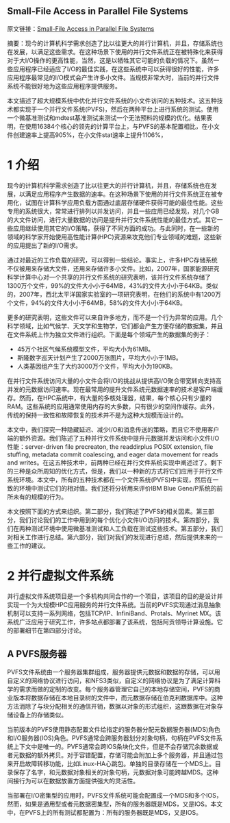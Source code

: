 ## Small-File Access in Parallel File Systems

原文链接：[Small-File Access in Parallel File Systems](http://ieeexplore.ieee.org/stamp/stamp.jsp?tp=&arnumber=5161029)

摘要：现今的计算机科学需求创造了比以往更大的并行计算机，并且，存储系统也在发展，以满足这些需求。在这种场景下使用的并行文件系统正在被特殊化来获得对于大I/O操作的更高性能，当然，这是以牺牲其它可能的负载的情况下。虽然一些应用程序已经适应了I/O的最佳实践，在这些系统中可以获得很好的性能，许多应用程序最常见的I/O模式会产生许多小文件。当规模非常大时，当前的并行文件系统不能很好地为这些应用程序提供服务。

本文描述了超大规模系统中优化并行文件系统的小文件访问的五种技术。这五种技术都实现于一个并行文件系统(PVFS)，然后在两种平台上进行系统的测试。使用一个微基准测试和mdtest基准测试来测试一个无法预料的规模的优化。结果表明，在使用16384个核心的领先的计算平台上，与PVFS的基本配置相比，在小文件创建速率上提高905%，在小文件stat速率上提升1106%，

# 1 介绍

现今的计算机科学需求创造了比以往更大的并行计算机，并且，存储系统也在发展，以满足应用程序产生数据的速率。在这种场景下使用的并行文件系统正在被专用化，试图在计算科学应用负载方面通过底层存储硬件获得可能的最佳性能。这些专用的系统很大，常常进行排列以并发访问，并且一些应用已经发现，对几个GB的大文件访问，进行大量数据的访问是提升并行文件系统性能的最佳方式。其它一些应用继续使用其它的I/O策略，获得了不同方面的成功。与此同时，在一些新的领域的科学家开始使用高性能计算(HPC)资源来攻克他们专业领域的难题，这些新的应用提出了新的I/O需求。

通过对最近的工作负载的研究，可以得到一些结论。事实上，许多HPC存储系统不仅被用来存储大文件，还用来存储许多小文件。比如，2007年，国家能源研究科学计算中心对一个共享的并行文件系统的研究表明，该并行文件系统存储了1300万个文件，99%的文件大小小于64MB，43%的文件大小小于64KB。类似的，2007年，西北太平洋国家实验室的一项研究表明，在他们的系统中有1200万个文件，94%的文件大小小于64MB，58%的文件大小小于64KB。

更多的研究表明，这些文件可以来自许多地方，而不是一个行为异常的应用。几个科学领域，比如气候学、天文学和生物学，它们都会产生方便存储的数据集，并且在文件系统上作为独立文件进行组织。下面是每个领域产生的数据集的例子：

* 45万个社区气候系统模型文件，平均大小为61MB。
* 斯隆数字巡天计划产生了2000万张图片，平均大小小于1MB。
* 人类基因组产生了大约3000万个文件，平均大小为190KB。

在并行文件系统访问大量的小文件会将I/O的挑战从提供高I/O聚合带宽转向支持高并发的元数据访问速率。现在最常用的提升文件系统元数据速率的技术是客户端缓存。然而，在HPC系统中，有大量的多核处理器，结果，每个核心只有少量的RAM。这些系统的应用通常使用内存的大多数，只有很少的空间作缓存。此外，传统的保持一致性和故障恢复的技术并不是为这种大规模而设计的。

本文中，我们探究一种隐藏延迟、减少I/O和消息传送的策略，而且它不使用客户端的额外资源。我们陈述了五种并行文件系统中提升元数据并发访问和小文件I/O性能：server-driven file precreaton, the readdirplus POSIX extension, file stuffing, metadata commit coalescing, and eager data movement for reads and writes。在这五种技术中，前两种已经在并行文件系统实现中阐述过了。剩下的三种是众所周知的优化方式，但是，我们以一种新的方式将它们应用于并行文件系统环境。本文中，所有的五种技术都在一个文件系统(PVFS)中实现，然后在一致的环境中测试它们的相对值。我们还将分析用来评价IBM Blue Gene/P系统的前所未有的规模的行为。

本文按照下面的方式来组织。第二部分，我们陈述了PVFS的相关因素。第三部分，我们讨论我们的工作中用到的每个优化小文件I/O访问的技术。第四部分，我们在两种测试环境中使用微基准测试和人工负载在测试这些技术。第五部分，我们对相关工作进行总结。第六部分，我们对我们的发现进行总结，然后提供未来的一些工作的建议。

# 2 并行虚拟文件系统

并行虚拟文件系统项目是一个多机构共同合作的一个项目，该项目的目的是设计并实现一个为大规模HPC应用服务的并行文件系统。当前的PVFS实现通过消息抽象机制可以支持一系列网络，包括TCP/IP、InfiniBand、Protals、Myrinet MX。该系统广泛应用于研究工作，许多站点都部署了该系统，包括阿贡领导计算设施。它的部署细节在第四部分讨论。

## A PVFS服务器

PVFS文件系统由一个服务器集群组成，服务器提供元数据和数据的存储，可以用自定义的网络协议进行访问，和NFS3类似，自定义的网络协议是为了满足计算科学的需求而做的定制的改变。每个服务器管理它自己的本地存储空间，PVFS的商业版本将数据存储在本地目录树的文件中，而元数据存储在伯克利数据库中。这种方法消除了与块分配相关的通信开销，数据以对象的形式组织，这跟数据在对象存储设备上的存储类似。

当前版本的PVFS使用静态配置文件给指定的服务器分配元数据服务器(MDS)角色和I/O服务器(IOS)角色。PVFS通常会跨服务器划分对象句柄，句柄在PVFS文件系统上下文中是唯一的。PVFS通常会跨IOS条块化文件，但是不会存储冗余数据或者元数据的额外拷贝。对于容错配置，存储可能会附加上多个服务器，并且通过包来开启故障转移功能，比如Linux-HA心跳包。单独的目录存储在一个MDS上。目录保存了名字，和元数据对象相关的对象句柄，元数据对象可能跨越MDS。这种间接行为可以在数据放置方面提供强大的灵活性。

当部署在I/O密集型的应用时，PVFS文件系统可能会配置成一个MDS和多个IOS，然而，如果是通用型或者元数据密集型，所有的服务器既是MDS，又是IOS。本文中，在PVFS上的所有测试都配置为：所有的服务器既是MDS，又是IOS。









